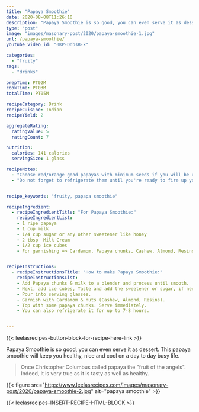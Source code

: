 ```yaml
---
title: "Papaya Smoothie"
date: 2020-08-08T11:26:10
description: "Papaya Smoothie is so good, you can even serve it as dessert. This papaya smoothie will keep you healthy, nice and cool on a day to day busy life."
type: "post"
image: "images/masonary-post/2020/papaya-smoothie-1.jpg"
url: /papaya-smoothie/
youtube_video_id: "0KP-DnbsB-k"

categories: 
  - "fruity"
tags:
  - "drinks"

prepTime: PT02M
cookTime: PT03M
totalTime: PT05M

recipeCategory: Drink
recipeCuisine: Indian
recipeYield: 2

aggregateRating:
  ratingValue: 5
  ratingCount: 7

nutrition:
  calories: 141 calories
  servingSize: 1 glass

recipeNotes: 
  - "Choose red/orange good papayas with minimum seeds if you will be using them within 24 hours." 
  - "Do not forget to refrigerate them until you're ready to fire up your blender."


recipe_keywords: "fruity, papapa smoothie"

recipeIngredient:
  - recipeIngredientTitle: "For Papaya Smoothie:"
    recipeIngredientList: 
    - 1 ripe papaya
    - 1 cup milk
    - 1/4 cup sugar or any other sweetener like honey
    - 2 tbsp  Milk Cream
    - 1/2 cup ice cubes
    - For garnishing => Cardamom, Papaya chunks, Cashew, Almond, Resins.


recipeInstructions:
  - recipeInstructionsTitle: "How to make Papaya Smoothie:"
    recipeInstructionsList:
    - Add Papaya chunks & milk to a blender and process until smooth. 
    - Next, add ice cubes, Taste and add the sweetener or sugar, if needed. Blend again to combine.
    - Pour into serving glasses.
    - Garnish with Cardamom & nuts (Cashew, Almond, Resins). 
    - Top with some papaya chunks. Serve immediately.
    - You can also refrigerate it for up to 7-8 hours.


---
```


{{< leelasrecipes-button-block-for-recipe-here-link >}}


Papaya Smoothie is so good, you can even serve it as dessert. This papaya smoothie will keep you healthy, nice and cool on a day to day busy life. 
 
> Once Christopher Columbus called papaya the "fruit of the angels". Indeed, it is very true as it is tasty as well as healthy.

{{< figure src="https://www.leelasrecipes.com/images/masonary-post/2020/papaya-smoothie-2.jpg" alt="papaya smoothie" >}}



{{< leelasrecipes-INSERT-RECIPE-HTML-BLOCK >}}
